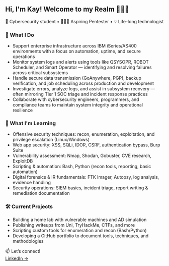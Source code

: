 ## Hi, I'm Kay! Welcome to my Realm 🧙‍♀️✨

🔐 Cybersecurity student • 👩🏽‍💻 Aspiring Pentester • 💡 Life-long technologist

### 💼 What I Do
- Support enterprise infrastructure across IBM iSeries/AS400 environments with a focus on automation, uptime, and secure operations
- Monitor system logs and alerts using tools like QSYSOPR, ROBOT Scheduler, and Smart Operator — identifying and resolving failures across critical subsystems
- Handle secure data transmission (GoAnywhere, PGP), backup verification, and job scheduling across production and development
- Investigate errors, analyze logs, and assist in subsystem recovery — often mirroring Tier 1 SOC triage and incident response practices
- Collaborate with cybersecurity engineers, programmers, and compliance teams to maintain system integrity and operational resilience

### 🧠 What I'm Learning
- Offensive security techniques: recon, enumeration, exploitation, and privilege escalation (Linux/Windows)
- Web app security: XSS, SQLi, IDOR, CSRF, authentication bypass, Burp Suite
- Vulnerability assessment: Nmap, Shodan, Gobuster, CVE research, ExploitDB
- Scripting & automation: Bash, Python (recon tools, reporting, basic automation)
- Digital forensics & IR fundamentals: FTK Imager, Autopsy, log analysis, evidence handling
- Security operations: SIEM basics, incident triage, report writing & remediation documentation

### 🛠️ Current Projects
- Building a home lab with vulnerable machines and AD simulation
- Publishing writeups from Uni, TryHackMe, CTFs, and more
- Scripting custom tools for enumeration and recon (Bash/Python)
- Developing a GitHub portfolio to document tools, techniques, and methodologies

📫 Let’s connect!  
[LinkedIn →](https://www.linkedin.com/in/kiarah-pettaway/)  

<!--
**kpetta1/kpetta1** is a ✨ _special_ ✨ repository because its `README.md` (this file) appears on your GitHub profile.

Here are some ideas to get you started:

- 🔭 I’m currently working on ...
- 🌱 I’m currently learning ...
- 👯 I’m looking to collaborate on ...
- 🤔 I’m looking for help with ...
- 💬 Ask me about ...
- 📫 How to reach me: ...
- 😄 Pronouns: ...
- ⚡ Fun fact: ...
-->
